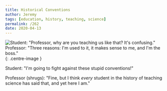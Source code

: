 ```yaml
---
title: Historical Conventions
author: Jeremy
tags: [education, history, teaching, science]
permalink: /262
date: 2020-04-13
---
```


![Student: "Professor, why are you teaching us like that? It's confusing." Professor: "Three reasons: I'm used to it, it makes sense to me, and I'm the boss."](https://res.cloudinary.com/dh3hm8pb7/image/upload/c_scale,q_auto:best,w_615/v1535842782/Handwaving/Published/HistoricalConventions.png){: .centre-image }

Student: "I'm going to fight against these stupid conventions!"

Professor (shrugs): "Fine, but I think *every* student in the history of teaching science has said that, and yet here I am."
